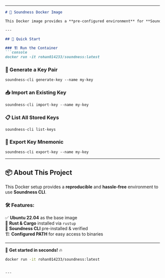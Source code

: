 
---

```md
# 🚀 Soundness Docker Image  

This Docker image provides a **pre-configured environment** for **Soundness CLI**, along with **Rust and Cargo**.  

---

## 🔹 Quick Start  

### 🏗 Run the Container  
```console
docker run -it rohan014233/soundness:latest
```

### 🔑 Generate a Key Pair  
```console
soundness-cli generate-key --name my-key
```

### 📥 Import an Existing Key  
```console
soundness-cli import-key --name my-key
```

### 📋 List All Stored Keys  
```console
soundness-cli list-keys
```

### 🔐 Export Key Mnemonic  
```console
soundness-cli export-key --name my-key
```

---

## 📦 About This Project  

This Docker setup provides a **reproducible** and **hassle-free** environment to use **Soundness CLI**.  

### 🛠 Features:  
✅ **Ubuntu 22.04** as the base image  
🔗 **Rust & Cargo** installed via `rustup`  
🔨 **Soundness CLI** pre-installed & verified  
🏗 **Configured PATH** for easy access to binaries  

---

🚀 **Get started in seconds!** 🔥  
```sh
docker run -it rohan014233/soundness:latest
```
```

---
